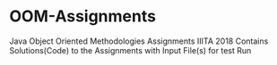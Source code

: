 # OOM-Assignments
Java Object Oriented Methodologies Assignments IIITA 2018
Contains Solutions(Code) to the Assignments with Input File(s) for test Run
